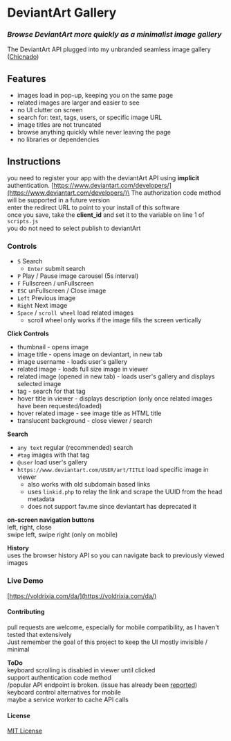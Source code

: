 # DeviantArt Gallery
### _Browse DeviantArt more quickly as a minimalist image gallery_

The DeviantArt API plugged into my unbranded seamless image gallery ([Chicnado](https://github.com/Voldrix/Chicnado))

## Features
- images load in pop-up, keeping you on the same page
- related images are larger and easier to see
- no UI clutter on screen
- search for: text, tags, users, or specific image URL
- image titles are not truncated
- browse anything quickly while never leaving the page
- no libraries or dependencies

## Instructions
you need to register your app with the deviantArt API using __implicit__ authentication. [https://www.deviantart.com/developers/](https://www.deviantart.com/developers/)\
The authorization code method will be supported in a future version\
enter the redirect URL to point to your install of this software\
once you save, take the __client_id__ and set it to the variable on line 1 of `scripts.js`\
you do not need to select publish to deviantArt

### Controls
- `S` Search
  - `Enter` submit search
- `P` Play / Pause image carousel (5s interval)
- `F` Fullscreen / unFullscreen
- `ESC` unFullscreen / Close image
- `Left` Previous image
- `Right` Next image
- `Space` / `scroll wheel` load related images
  - scroll wheel only works if the image fills the screen vertically

__Click Controls__
- thumbnail - opens image
- image title - opens image on deviantart, in new tab
- image username - loads user's gallery
- related image - loads full size image in viewer
- related image (opened in new tab) - loads user's gallery and displays selected image
- tag - search for that tag
- hover title in viewer - displays description (only once related images have been requested/loaded)
- hover related image - see image title as HTML title
- translucent background - close viewer / search

__Search__
- `any text` regular (recommended) search
- `#tag` images with that tag
- `@user` load user's gallery
- `https://www.deviantart.com/USER/art/TITLE` load specific image in viewer
  - also works with old subdomain based links
  - uses `linkid.php` to relay the link and scrape the UUID from the head metadata
  - does not support fav.me since deviantart has deprecated it

__on-screen navigation buttons__\
left, right, close\
swipe left, swipe right (only on mobile)

__History__\
uses the browser history API so you can navigate back to previously viewed images

### Live Demo
[https://voldrixia.com/da/](https://voldrixia.com/da/)

#### Contributing
pull requests are welcome, especially for mobile compatibility, as I haven't tested that extensively\
Just remember the goal of this project to keep the UI mostly invisible / minimal

__ToDo__\
keyboard scrolling is disabled in viewer until clicked\
support authentication code method\
/popular API endpoint is broken. (issue has already been [reported](https://github.com/wix-incubator/DeviantArt-API/issues/206))\
keyboard control alternatives for mobile\
maybe a service worker to cache API calls

#### License
[MIT License](LICENSE)

